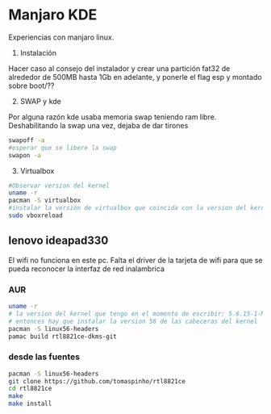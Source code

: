 # Manjaro KDE

Experiencias con manjaro linux.

1. Instalación

Hacer caso al consejo del instalador y crear una partición fat32 de alrededor de 500MB hasta 1Gb en adelante, y ponerle el flag esp y montado sobre boot/??

2. SWAP y kde

Por alguna razón kde usaba memoria swap teniendo ram libre. Deshabilitando la swap una vez, dejaba de dar tirones

```bash
swapoff -a
#esperar que se libere la swap 
swapon -a
```

3. Virtualbox

```bash
#Observar version del kernel
uname -r
pacman -S virtualbox
#instalar la versión de virtualbox que coincida con la version del kernel
sudo vboxreload
```

## lenovo ideapad330

El wifi no funciona en este pc. Falta el driver de la tarjeta de wifi para que se pueda reconocer la interfaz de red inalambrica

### AUR

```bash
uname -r
# la version del kernel que tengo en el momento de escribir: 5.6.15-1-MANJARO
# entonces hay que instalar la version 56 de las cabeceras del kernel
pacman -S linux56-headers
pamac build rtl8821ce-dkms-git
```

### desde las fuentes

```bash
pacman -S linux56-headers
git clone https://github.com/tomaspinho/rtl8821ce
cd rtl8821ce
make
make install
```
